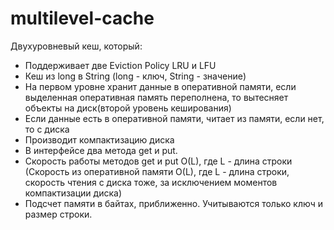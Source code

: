 # multilevel-cache

Двухуровневый кеш, который:
* Поддерживает две Eviction Policy LRU и LFU
* Кеш из long в String (long - ключ, String - значение)
* На первом уровне хранит данные в оперативной памяти, если выделенная оперативная память переполнена, то вытесняет объекты на диск(второй уровень кеширования)
* Если данные есть в оперативной памяти, читает из памяти, если нет, то с диска
* Производит компактизацию диска
* В интерфейсе два метода get и put.
* Скорость работы методов get и put O(L), где L - длина строки (Скорость из оперативной памяти O(L), где L - длина строки, скорость чтения с диска тоже, за исключением моментов компактизации диска)
* Подсчет памяти в байтах, приближенно. Учитываются только ключ и размер строки.
